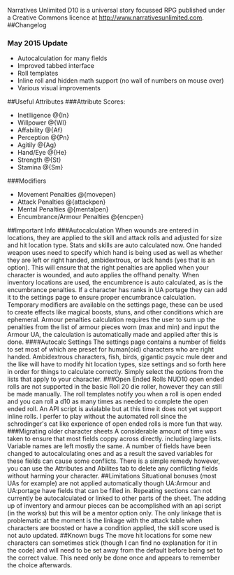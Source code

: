Narratives Unlimited D10 is a universal story focussed RPG published under a Creative Commons licence at http://www.narrativesunlimited.com. 
##Changelog
### May 2015 Update
* Autocalculation for many fields
* Improved tabbed interface
* Roll templates
* Inline roll and hidden math support (no wall of numbers on mouse over)
* Various visual improvements

##Useful Attributes
###Attribute Scores:
* Inetlligence @{In}
* Willpower @{Wl}
* Affability @{Af}
* Perception @{Pn}
* Agitily @{Ag}
* Hand/Eye @{He}
* Strength @{St}
* Stamina @{Sm}

###Modifiers
* Movement Penalties @{movepen}
* Attack Penalties @{attackpen}
* Mental Penalties @{mentalpen}
* Encumbrance/Armour Penalties @{encpen}

##Important Info
###Autocalculation
When wounds are entered in locations, they are applied to the skill and attack rolls and adjusted for size and hit location type.
Stats and skills are auto calculated now.
One handed weapon uses need to specify which hand is being used as well as whether they are left or right handed, ambidextrous, or lack hands (yes that is an option).  This will ensure that the right penalties are applied when your character is wounded, and auto applies the offhand penalty.
When inventory locations are used, the encumbrence is auto calculated, as is the encumbrance penalties.  If a character has ranks in UA portage they can add it to the settings page to ensure proper encumbrance calculation.
Temporary modifiers are available on the settings page, these can be used to create effects like magical boosts, stuns, and other conditions which are ephemeral.
Armour penalties calculation requires the user to sum up the penalties from the list of armour pieces worn (max and min) and input the Armour UA, the calculation is automatically made and applied after this is done.
####Autocalc Settings
The settings page contains a number of fields to set most of which are preset for human(oid) characters who are right handed. Ambidextrous characters, fish, birds, gigantic psycic mule deer and the like will have to modify hit location types, size settings and so forth here in order for things to calculate correctly.  Simply select the options from the lists that apply to your character.
###Open Ended Rolls
NUD10 open ended rolls are not supported in the basic Roll 20 die roller, however they can still be made manually.  The roll templates notify you when a roll is open ended and you can roll a d10 as many times as needed to complete the open ended roll.  An API script is avialable but at this time it does not yet support inline rolls.  I perfer to play without the automated roll since the schrodinger's cat like experience of open ended rolls is more fun that way.
###Migrating older character sheets
A considerable amount of time was taken to ensure that most fields coppy across directly. including large lists.  Variable names are left mostly the same.
A number of fields have been changed to autocalculating ones and as a result the saved variables for these fields can cause some conflicts.  There is a simple remedy however, you can use the Attributes and Abilites tab to delete any conflicting fields without harming your character.
##Limitations
Situational bonuses (most UAs for example) are not applied automatically though UA:Armour and UA:portage have fields that can be filled in.
Repeating sections can not currently be autocalculated or linked to other parts of the sheet.  The adding up of inventory and armour pieces can be accomplished with an api script (in the works) but this will be a mentor option only.
The only linkage that is problematic at the moment is the linkage with the attack table when characters are boosted or have a condition applied, the skill score used is not auto updated.
##Known bugs
The move hit locations for some new characters can sometimes stick (though I can find no explanation for it in the code) and will need to be set away from the default before being set to the correct value.  This need only be done once and appears to remember the choice afterwards.
